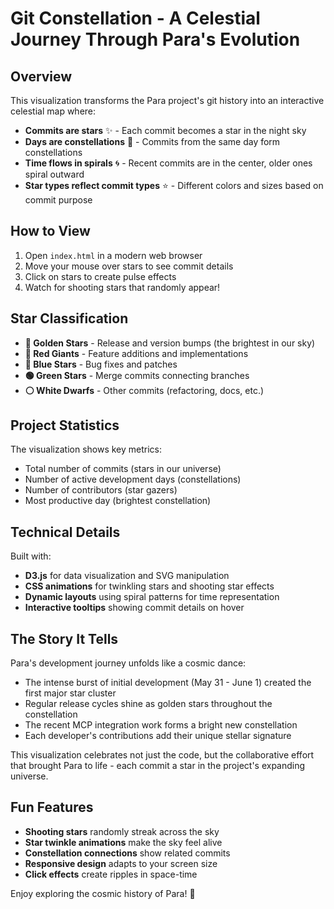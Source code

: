 # Git Constellation - A Celestial Journey Through Para's Evolution

## Overview

This visualization transforms the Para project's git history into an interactive celestial map where:
- **Commits are stars** ✨ - Each commit becomes a star in the night sky
- **Days are constellations** 🌌 - Commits from the same day form constellations
- **Time flows in spirals** 🌀 - Recent commits are in the center, older ones spiral outward
- **Star types reflect commit types** ⭐ - Different colors and sizes based on commit purpose

## How to View

1. Open `index.html` in a modern web browser
2. Move your mouse over stars to see commit details
3. Click on stars to create pulse effects
4. Watch for shooting stars that randomly appear!

## Star Classification

- **🌟 Golden Stars** - Release and version bumps (the brightest in our sky)
- **🔴 Red Giants** - Feature additions and implementations
- **🔵 Blue Stars** - Bug fixes and patches  
- **🟢 Green Stars** - Merge commits connecting branches
- **⚪ White Dwarfs** - Other commits (refactoring, docs, etc.)

## Project Statistics

The visualization shows key metrics:
- Total number of commits (stars in our universe)
- Number of active development days (constellations)
- Number of contributors (star gazers)
- Most productive day (brightest constellation)

## Technical Details

Built with:
- **D3.js** for data visualization and SVG manipulation
- **CSS animations** for twinkling stars and shooting star effects
- **Dynamic layouts** using spiral patterns for time representation
- **Interactive tooltips** showing commit details on hover

## The Story It Tells

Para's development journey unfolds like a cosmic dance:
- The intense burst of initial development (May 31 - June 1) created the first major star cluster
- Regular release cycles shine as golden stars throughout the constellation
- The recent MCP integration work forms a bright new constellation
- Each developer's contributions add their unique stellar signature

This visualization celebrates not just the code, but the collaborative effort that brought Para to life - each commit a star in the project's expanding universe.

## Fun Features

- **Shooting stars** randomly streak across the sky
- **Star twinkle animations** make the sky feel alive
- **Constellation connections** show related commits
- **Responsive design** adapts to your screen size
- **Click effects** create ripples in space-time

Enjoy exploring the cosmic history of Para! 🚀